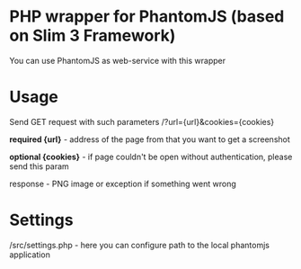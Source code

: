 # PHP wrapper for PhantomJS (based on Slim 3 Framework)
 
You can use PhantomJS as web-service with this wrapper

# Usage #

Send GET request with such parameters /?url={url}&cookies={cookies}

**required {url}** - address of the page from that you want to get a screenshot

**optional {cookies}** - if page couldn't be open without authentication, please send this param


response - PNG image or exception if something went wrong


# Settings #

/src/settings.php - here you can configure path to the local phantomjs application

